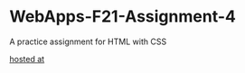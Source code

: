 # WebApps-F21-Assignment-4
A practice assignment for HTML with CSS

[hosted at](https://44-563-webapps-f21.github.io/webapps-f21-assignment-4-ajaykumarvemula/)